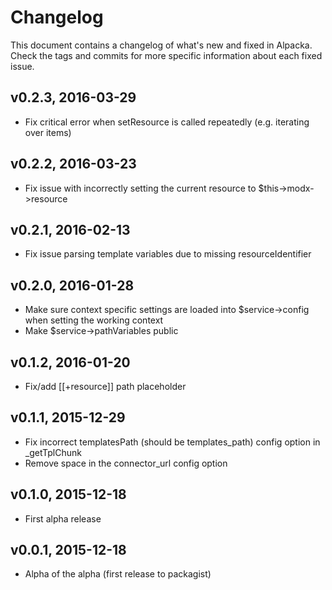 # Changelog

This document contains a changelog of what's new and fixed in Alpacka. Check the tags and commits for more specific
information about each fixed issue. 

## v0.2.3, 2016-03-29
- Fix critical error when setResource is called repeatedly (e.g. iterating over items)

## v0.2.2, 2016-03-23
- Fix issue with incorrectly setting the current resource to $this->modx->resource

## v0.2.1, 2016-02-13
- Fix issue parsing template variables due to missing resourceIdentifier

## v0.2.0, 2016-01-28
- Make sure context specific settings are loaded into $service->config when setting the working context
- Make $service->pathVariables public

## v0.1.2, 2016-01-20
- Fix/add [[+resource]] path placeholder 

## v0.1.1, 2015-12-29
- Fix incorrect templatesPath (should be templates_path) config option in _getTplChunk
- Remove space in the connector_url config option

## v0.1.0, 2015-12-18
- First alpha release

## v0.0.1, 2015-12-18
- Alpha of the alpha (first release to packagist)

